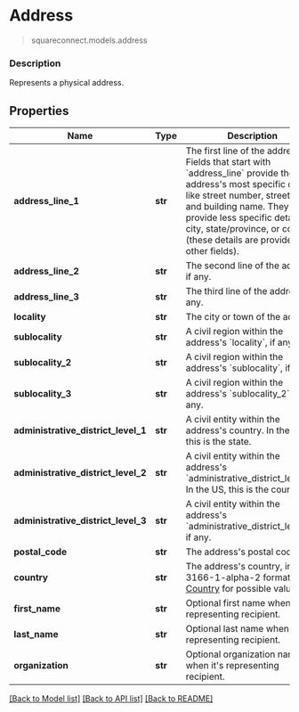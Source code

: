 # Address
> squareconnect.models.address

### Description

Represents a physical address.

## Properties
Name | Type | Description | Notes
------------ | ------------- | ------------- | -------------
**address_line_1** | **str** | The first line of the address.  Fields that start with &#x60;address_line&#x60; provide the address&#39;s most specific details, like street number, street name, and building name. They do *not* provide less specific details like city, state/province, or country (these details are provided in other fields). | [optional] 
**address_line_2** | **str** | The second line of the address, if any. | [optional] 
**address_line_3** | **str** | The third line of the address, if any. | [optional] 
**locality** | **str** | The city or town of the address. | [optional] 
**sublocality** | **str** | A civil region within the address&#39;s &#x60;locality&#x60;, if any. | [optional] 
**sublocality_2** | **str** | A civil region within the address&#39;s &#x60;sublocality&#x60;, if any. | [optional] 
**sublocality_3** | **str** | A civil region within the address&#39;s &#x60;sublocality_2&#x60;, if any. | [optional] 
**administrative_district_level_1** | **str** | A civil entity within the address&#39;s country. In the US, this is the state. | [optional] 
**administrative_district_level_2** | **str** | A civil entity within the address&#39;s &#x60;administrative_district_level_1&#x60;. In the US, this is the county. | [optional] 
**administrative_district_level_3** | **str** | A civil entity within the address&#39;s &#x60;administrative_district_level_2&#x60;, if any. | [optional] 
**postal_code** | **str** | The address&#39;s postal code. | [optional] 
**country** | **str** | The address&#39;s country, in ISO 3166-1-alpha-2 format. See [Country](#type-country) for possible values | [optional] 
**first_name** | **str** | Optional first name when it&#39;s representing recipient. | [optional] 
**last_name** | **str** | Optional last name when it&#39;s representing recipient. | [optional] 
**organization** | **str** | Optional organization name when it&#39;s representing recipient. | [optional] 

[[Back to Model list]](../README.md#documentation-for-models) [[Back to API list]](../README.md#documentation-for-api-endpoints) [[Back to README]](../README.md)


